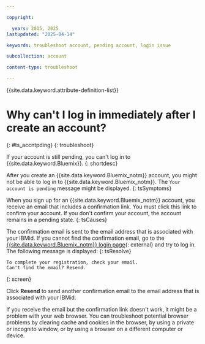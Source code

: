 ```yaml
---

copyright:

  years: 2015, 2025
lastupdated: "2025-04-14"

keywords: troubleshoot account, pending account, login issue 

subcollection: account

content-type: troubleshoot

---
```


{{site.data.keyword.attribute-definition-list}}

# Why can't I log in immediately after I create an account?
{: #ts_accntpding}
{: troubleshoot}

If your account is still pending, you can't log in to {{site.data.keyword.Bluemix}}.
{: shortdesc}

After you create an {{site.data.keyword.Bluemix_notm}} account, you might not be able to log in to {{site.data.keyword.Bluemix_notm}}. The `Your account is pending` message might be displayed.
{: tsSymptoms}

When you sign up for an {{site.data.keyword.Bluemix_notm}} account, you receive an email that includes a confirmation link. You must click this link to confirm your account. If you don't confirm your account, the account remains in a pending state.
{: tsCauses}

The confirmation email is sent to the email address that is associated with your IBMid. If you cannot find the confirmation email, go to the [{{site.data.keyword.Bluemix_notm}} login page](https://cloud.ibm.com/){: external} and try to log in. The following message is displayed:
{: tsResolve}

```
To complete your registration, check your email.
Can't find the email? Resend.
```
{: screen}

Click **Resend** to send another confirmation email to the email address that is associated with your IBMid. 

If you receive the email but the confirmation link doesn't work, it might be a problem with your web browser. You can troubleshoot potential browser problems by clearing cache and cookies in the browser, by using a private or incognito window, or by using a browser on a different computer or device.
